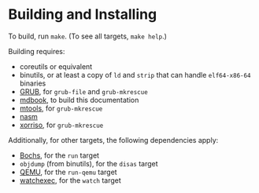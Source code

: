 Building and Installing
=======================

To build, run `make`. (To see all targets, `make help`.)

Building requires:

-	coreutils or equivalent
-	binutils, or at least a copy of `ld` and `strip` that can handle `elf64-x86-64` binaries
-	[GRUB](https://www.gnu.org/software/grub/), for `grub-file` and `grub-mkrescue`
-	[mdbook](https://github.com/rust-lang-nursery/mdBook), to build this documentation
-	[mtools](https://www.gnu.org/software/mtools/), for `grub-mkrescue`
-	[nasm](https://nasm.us/)
-	[xorriso](https://www.gnu.org/software/xorriso/), for `grub-mkrescue`

Additionally, for other targets, the following dependencies apply:

-	[Bochs](http://bochs.sourceforge.net/), for the `run` target
-	`objdump` (from binutils), for the `disas` target
-	[QEMU](https://www.qemu.org/), for the `run-qemu` target
-	[watchexec](https://github.com/watchexec/watchexec), for the `watch` target
